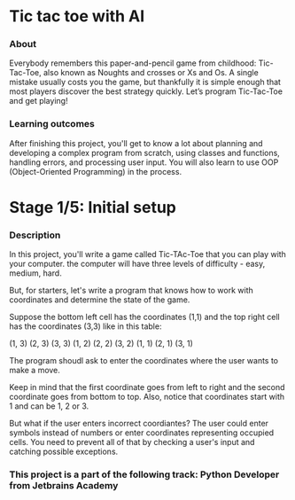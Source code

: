 # Tic tac toe with AI

### About

Everybody remembers this paper-and-pencil game from childhood: Tic-Tac-Toe, also known as Noughts and crosses or Xs and Os. A single mistake usually costs you the game, but thankfully it is simple enough that most players discover the best strategy quickly. Let’s program Tic-Tac-Toe and get playing!

### Learning outcomes

After finishing this project, you'll get to know a lot about planning and developing a complex program from scratch, using classes and functions, handling errors, and processing user input. You will also learn to use OOP (Object-Oriented Programming) in the process.

# Stage 1/5: Initial setup

### Description

In this project, you'll write a game called Tic-TAc-Toe that you can play with your computer. the computer will have three levels of difficulty - easy, medium, hard.

But, for starters, let's write a program that knows how to work with coordinates and determine the state of the game.

Suppose the bottom left cell has the coordinates (1,1) and the top right cell has the coordinates (3,3) like in this table:

(1, 3) (2, 3) (3, 3)
(1, 2) (2, 2) (3, 2)
(1, 1) (2, 1) (3, 1)

The program shoudl ask to enter the coordinates where the user wants to make a move.

Keep in mind that the first coordinate goes from left to right and the second coordinate goes from bottom to top. Also, notice that coordinates start with 1 and can be 1, 2 or 3.

But what if the user enters incorrect coordiantes? The user could enter symbols instead of numbers or enter coordinates representing occupied cells. You need to prevent all of
that by checking a user's input and catching possible exceptions.


### This project is a part of the following track: Python Developer from Jetbrains Academy
